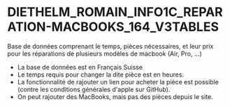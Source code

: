 # DIETHELM_ROMAIN_INFO1C_REPARATION-MACBOOKS_164_V3TABLES
Base de données comprenant le temps, pièces nécessaires, et leur prix pour les réparations de plusieurs modèles de macbook (Air, Pro, ...)

- La base de données est en Français Suisse
- Le temps requis pour changer la dite pièce est en heures. 
- La fonctionnalité de rajouter un lien pour acheter la pièce est possible (contre les conditions générales d'apple sur GitHub).
- On peut rajouter des MacBooks, mais pas des pièces depuis le site.
